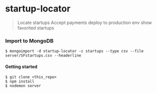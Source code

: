 startup-locator
=====

> Locate startups
> Accept payments
> deploy to production env
> show favorited startups

### Import to MongoDB

`$ mongoimport -d startup-locator -c startups --type csv --file server/SFstartups.csv --headerline`

#### Getting started
```
$ git clone <this_repo>
$ npm install
$ nodemon server
```